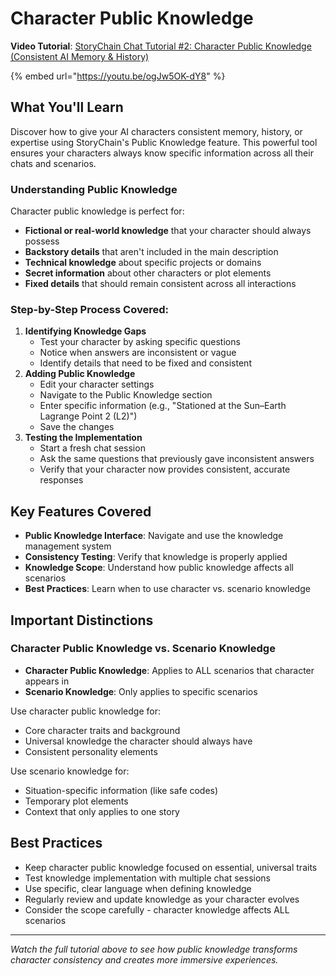 # Character Public Knowledge

**Video Tutorial**: [StoryChain Chat Tutorial #2: Character Public Knowledge (Consistent AI Memory & History)](https://youtu.be/ogJw5OK-dY8)&#x20;

{% embed url="https://youtu.be/ogJw5OK-dY8" %}

## What You'll Learn

Discover how to give your AI characters consistent memory, history, or expertise using StoryChain's Public Knowledge feature. This powerful tool ensures your characters always know specific information across all their chats and scenarios.

### Understanding Public Knowledge

Character public knowledge is perfect for:

* **Fictional or real-world knowledge** that your character should always possess
* **Backstory details** that aren't included in the main description
* **Technical knowledge** about specific projects or domains
* **Secret information** about other characters or plot elements
* **Fixed details** that should remain consistent across all interactions

### Step-by-Step Process Covered:

1. **Identifying Knowledge Gaps**
   * Test your character by asking specific questions
   * Notice when answers are inconsistent or vague
   * Identify details that need to be fixed and consistent
2. **Adding Public Knowledge**
   * Edit your character settings
   * Navigate to the Public Knowledge section
   * Enter specific information (e.g., "Stationed at the Sun–Earth Lagrange Point 2 (L2)")
   * Save the changes
3. **Testing the Implementation**
   * Start a fresh chat session
   * Ask the same questions that previously gave inconsistent answers
   * Verify that your character now provides consistent, accurate responses

## Key Features Covered

* **Public Knowledge Interface**: Navigate and use the knowledge management system
* **Consistency Testing**: Verify that knowledge is properly applied
* **Knowledge Scope**: Understand how public knowledge affects all scenarios
* **Best Practices**: Learn when to use character vs. scenario knowledge

## Important Distinctions

### Character Public Knowledge vs. Scenario Knowledge

* **Character Public Knowledge**: Applies to ALL scenarios that character appears in
* **Scenario Knowledge**: Only applies to specific scenarios

Use character public knowledge for:

* Core character traits and background
* Universal knowledge the character should always have
* Consistent personality elements

Use scenario knowledge for:

* Situation-specific information (like safe codes)
* Temporary plot elements
* Context that only applies to one story

## Best Practices

* Keep character public knowledge focused on essential, universal traits
* Test knowledge implementation with multiple chat sessions
* Use specific, clear language when defining knowledge
* Regularly review and update knowledge as your character evolves
* Consider the scope carefully - character knowledge affects ALL scenarios

***

_Watch the full tutorial above to see how public knowledge transforms character consistency and creates more immersive experiences._
